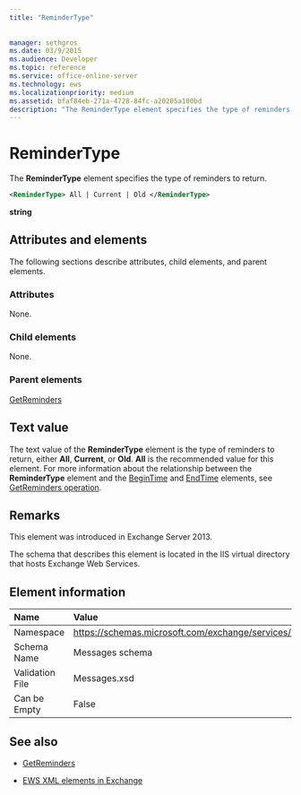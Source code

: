 ```yaml
---
title: "ReminderType"
 
 
manager: sethgros
ms.date: 03/9/2015
ms.audience: Developer
ms.topic: reference
ms.service: office-online-server
ms.technology: ews
ms.localizationpriority: medium
ms.assetid: bfaf84eb-271a-4728-84fc-a20205a100bd
description: "The ReminderType element specifies the type of reminders to return."
---
```


# ReminderType

The **ReminderType** element specifies the type of reminders to return. 
  
```XML
<ReminderType> All | Current | Old </ReminderType>
```

 **string**
## Attributes and elements

The following sections describe attributes, child elements, and parent elements.
  
### Attributes

None.
  
### Child elements

None.
  
### Parent elements

[GetReminders](getreminders.md)
  
## Text value

The text value of the **ReminderType** element is the type of reminders to return, either **All**, **Current**, or **Old**. **All** is the recommended value for this element. For more information about the relationship between the **ReminderType** element and the [BeginTime](begintime.md) and [EndTime](endtime-remindermessagedatatype.md) elements, see [GetReminders operation](getreminders-operation.md).
  
## Remarks

This element was introduced in Exchange Server 2013.
  
The schema that describes this element is located in the IIS virtual directory that hosts Exchange Web Services.
  
## Element information

|**Name**|**Value**|
|:-----|:-----|
|Namespace  <br/> |https://schemas.microsoft.com/exchange/services/2006/messages  <br/> |
|Schema Name  <br/> |Messages schema  <br/> |
|Validation File  <br/> |Messages.xsd  <br/> |
|Can be Empty  <br/> |False  <br/> |
   
## See also

- [GetReminders](getreminders.md)

- [EWS XML elements in Exchange](ews-xml-elements-in-exchange.md)
